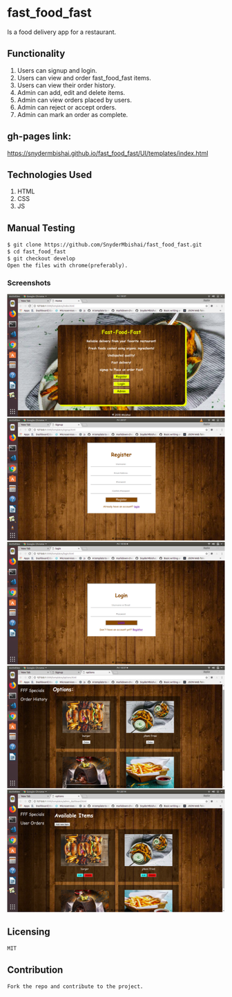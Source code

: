 # fast_food_fast

Is a food delivery app for a restaurant.

## Functionality

1. Users can signup and login.
2. Users can view and order fast_food_fast items.
3. Users can view their order history.
4. Admin can add, edit and delete items.
5. Admin can view orders placed by users.
6. Admin can reject or accept orders.
7. Admin can mark an order as complete.

## gh-pages link:

https://snydermbishai.github.io/fast_food_fast/UI/templates/index.html

## Technologies Used

1. HTML
2. CSS
3. JS

## Manual Testing

    $ git clone https://github.com/SnyderMbishai/fast_food_fast.git
    $ cd fast_food_fast
    $ git checkout develop
    Open the files with chrome(preferably).

### Screenshots

![alt text](https://github.com/SnyderMbishai/fast_food_fast/blob/develop/screenshots/Screenshot%20from%202018-08-31%2019-37-43.png "Home page")
![alt text](https://github.com/SnyderMbishai/fast_food_fast/blob/develop/screenshots/Screenshot%20from%202018-08-31%2020-57-12.png "Signup")
![alt text](https://github.com/SnyderMbishai/fast_food_fast/blob/develop/screenshots/Screenshot%20from%202018-08-31%2010-30-51.png "login")
![alt text](https://github.com/SnyderMbishai/fast_food_fast/blob/develop/screenshots/Screenshot%20from%202018-08-31%2010-37-00.png "items")
![alt text](https://github.com/SnyderMbishai/fast_food_fast/blob/develop/screenshots/Screenshot%20from%202018-08-31%2020-14-43.png "admin")


## Licensing

    MIT

## Contribution

    Fork the repo and contribute to the project.
